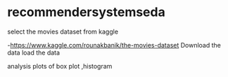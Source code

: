 # recommendersystemseda

select the movies dataset from kaggle

-https://www.kaggle.com/rounakbanik/the-movies-dataset Download the data load the data

analysis plots of box plot ,histogram
